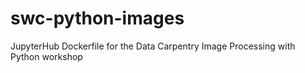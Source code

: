 # swc-python-images
JupyterHub Dockerfile for the Data Carpentry Image Processing with Python workshop
